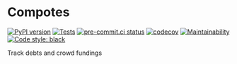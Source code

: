 # Compotes

[![PyPI version](https://badge.fury.io/py/compotes.svg)](https://pypi.org/project/compotes)
[![Tests](https://github.com/nim65s/compotes/actions/workflows/test.yml/badge.svg)](https://github.com/nim65s/compotes/actions/workflows/test.yml)
[![pre-commit.ci status](https://results.pre-commit.ci/badge/github/nim65s/compotes/master.svg)](https://results.pre-commit.ci/latest/github/nim65s/compotes/master)
[![codecov](https://codecov.io/gh/nim65s/compotes/branch/master/graph/badge.svg?token=75XO2X5QW0)](https://codecov.io/gh/nim65s/compotes)
[![Maintainability](https://api.codeclimate.com/v1/badges/a0783da8c0461fe95eaf/maintainability)](https://codeclimate.com/github/nim65s/compotes/maintainability)
[![Code style: black](https://img.shields.io/badge/code%20style-black-000000.svg)](https://github.com/psf/black)

Track debts and crowd fundings
